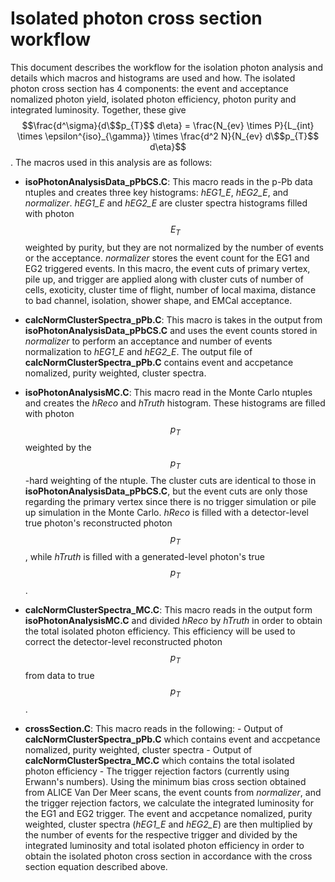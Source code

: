 # Isolated photon cross section workflow

This document describes the workflow for the isolation photon analysis and details which macros and histograms are used and how. The isolated photon cross section has 4 components: the event and acceptance nomalized photon yield, isolated photon efficiency, photon purity and integrated luminosity. Together, these give $$\frac{d^\sigma}{d\$$p_{T}$$ d\eta} = \frac{N_{ev} \times P}{L_{int} \times \epsilon^{iso}_{\gamma}} \times \frac{d^2 N}{N_{ev} d\$$p_{T}$$ d\eta}$$. The macros used in this analysis are as follows:

- **isoPhotonAnalysisData_pPbCS.C**: This macro reads in the p-Pb data ntuples and creates three key histograms: *hEG1_E*, *hEG2_E*, and *normalizer*. *hEG1_E* and *hEG2_E* are cluster spectra histograms filled with photon $$E_{T}$$ weighted by purity, but they are not normalized by the number of events or the acceptance. *normalizer* stores the event count for the EG1 and EG2 triggered events. In this macro, the event cuts of primary vertex, pile up, and trigger are applied along with cluster cuts of number of cells, exoticity, cluster time of flight, number of local maxima, distance to bad channel, isolation, shower shape, and EMCal acceptance.

- **calcNormClusterSpectra_pPb.C**: This macro is takes in the output from **isoPhotonAnalysisData_pPbCS.C** and uses the event counts stored in *normalizer* to perform an acceptance and number of events normalization to  *hEG1_E* and *hEG2_E*. The output file of **calcNormClusterSpectra_pPb.C** contains event and accpetance nomalized, purity weighted, cluster spectra.

- **isoPhotonAnalysisMC.C**: This macro read in the Monte Carlo ntuples and creates the *hReco* and *hTruth* histogram. These histograms are filled with photon $$p_{T}$$ weighted by the $$p_{T}$$-hard weighting of the ntuple. The cluster cuts are identical to those in **isoPhotonAnalysisData_pPbCS.C**, but the event cuts are only those regarding the primary vertex since there is no trigger simulation or pile up simulation in the Monte Carlo. *hReco* is filled with a detector-level true photon's reconstructed photon $$p_{T}$$, while *hTruth* is filled with a generated-level photon's true $$p_{T}$$.

- **calcNormClusterSpectra_MC.C**: This macro reads in the output form **isoPhotonAnalysisMC.C** and divided *hReco* by *hTruth* in order to obtain the total isolated photon efficiency. This efficiency will be used to correct the detector-level reconstructed photon $$p_{T}$$ from data to true $$p_{T}$$.

- **crossSection.C**: This macro reads in the following:
  		      - Output of **calcNormClusterSpectra_pPb.C** which contains event and accpetance nomalized, purity weighted, cluster spectra
		      - Output of **calcNormClusterSpectra_MC.C** which contains the total isolated photon efficiency
		      - The trigger rejection factors (currently using Erwann's numbers).
Using the minimum bias cross section obtained from ALICE Van Der Meer scans, the event counts from *normalizer*, and the trigger rejection factors, we calculate the integrated luminosity for the EG1 and EG2 trigger. The event and accpetance nomalized, purity weighted, cluster spectra (*hEG1_E* and *hEG2_E*) are then multiplied by the number of events for the respective trigger and divided by the integrated luminosity and total isolated photon efficiency in order to obtain the isolated photon cross section in accordance with the cross section equation described above.  